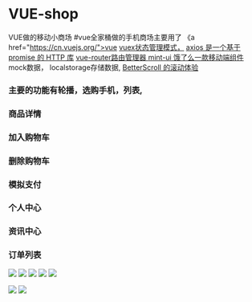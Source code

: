 # VUE-shop
VUE做的移动小商场
#vue全家桶做的手机商场主要用了
《a href="https://cn.vuejs.org/">vue</a> 
<a href="https://vuex.vuejs.org/zh/">vuex状态管理模式，</a>
<a href="https://www.kancloud.cn/yunye/axios/234845">axios 是一个基于 promise 的 HTTP 库</a>
<a href="https://router.vuejs.org/zh/">vue-router路由管理器 </a>
<a href="http://mint-ui.github.io/#!/zh-c">mint-ui 饿了么一款移动端组件</a>
mock数据，
localstorage存储数据,
<a href="https://juejin.im/post/59b777015188257e764c716f">BetterScroll 的滚动体验</a>
### 主要的功能有轮播，选购手机，列表,
### 商品详情
### 加入购物车
### 删除购物车
### 模拟支付
### 个人中心
### 资讯中心
### 订单列表
![](https://github.com/dengbaoling/IMAGES/blob/master/2017-12-14_201252.png)
![](https://github.com/dengbaoling/IMAGES/blob/master/2017-12-14_201301.png)
![](https://github.com/dengbaoling/IMAGES/blob/master/2017-12-14_201313.png)
![](https://github.com/dengbaoling/IMAGES/blob/master/2017-12-14_201323.png)
![](https://github.com/dengbaoling/IMAGES/blob/master/2017-12-14_201340.png)

![](https://github.com/dengbaoling/IMAGES/blob/master/2017-12-14_201419.png)
![](https://github.com/dengbaoling/IMAGES/blob/master/2017-12-14_201439.png)
